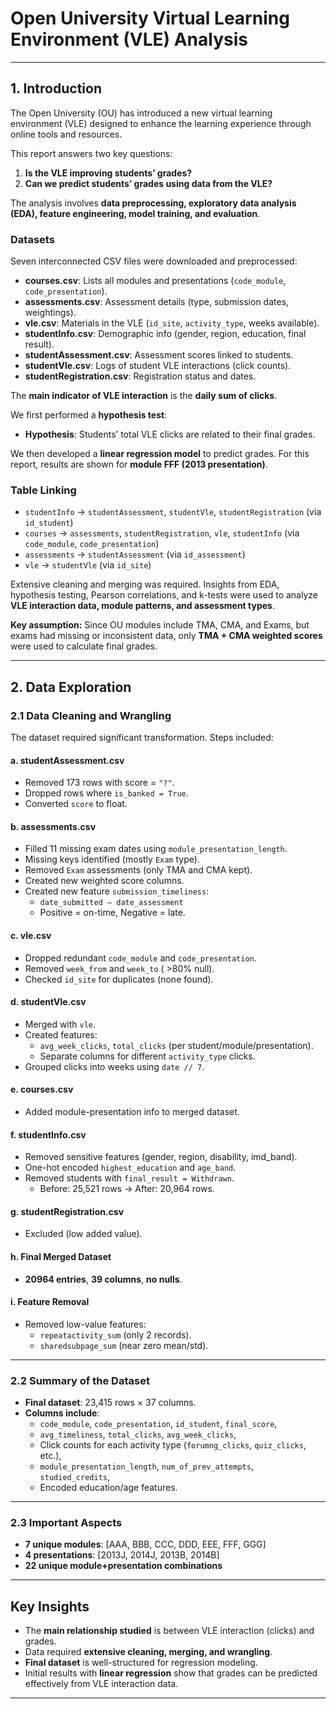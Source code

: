 # Open University Virtual Learning Environment (VLE) Analysis  

---

## 1. Introduction  

The Open University (OU) has introduced a new virtual learning environment (VLE) designed to enhance the learning experience through online tools and resources.  

This report answers two key questions:  

1. **Is the VLE improving students’ grades?**  
2. **Can we predict students’ grades using data from the VLE?**  

The analysis involves **data preprocessing, exploratory data analysis (EDA), feature engineering, model training, and evaluation**.  

### Datasets  

Seven interconnected CSV files were downloaded and preprocessed:  

- **courses.csv**: Lists all modules and presentations (`code_module`, `code_presentation`).  
- **assessments.csv**: Assessment details (type, submission dates, weightings).  
- **vle.csv**: Materials in the VLE (`id_site`, `activity_type`, weeks available).  
- **studentInfo.csv**: Demographic info (gender, region, education, final result).  
- **studentAssessment.csv**: Assessment scores linked to students.  
- **studentVle.csv**: Logs of student VLE interactions (click counts).  
- **studentRegistration.csv**: Registration status and dates.  

The **main indicator of VLE interaction** is the **daily sum of clicks**.  

We first performed a **hypothesis test**:  

- **Hypothesis**: Students’ total VLE clicks are related to their final grades.  

We then developed a **linear regression model** to predict grades. For this report, results are shown for **module FFF (2013 presentation)**.  

### Table Linking  

- `studentInfo` → `studentAssessment`, `studentVle`, `studentRegistration` (via `id_student`)  
- `courses` → `assessments`, `studentRegistration`, `vle`, `studentInfo` (via `code_module`, `code_presentation`)  
- `assessments` → `studentAssessment` (via `id_assessment`)  
- `vle` → `studentVle` (via `id_site`)  

Extensive cleaning and merging was required. Insights from EDA, hypothesis testing, Pearson correlations, and k-tests were used to analyze **VLE interaction data, module patterns, and assessment types**.  

**Key assumption:** Since OU modules include TMA, CMA, and Exams, but exams had missing or inconsistent data, only **TMA + CMA weighted scores** were used to calculate final grades.  

---

## 2. Data Exploration  

### 2.1 Data Cleaning and Wrangling  

The dataset required significant transformation. Steps included:  

#### a. studentAssessment.csv  
- Removed 173 rows with score = `"?"`.  
- Dropped rows where `is_banked = True`.  
- Converted `score` to float.  

#### b. assessments.csv  
- Filled 11 missing exam dates using `module_presentation_length`.  
- Missing keys identified (mostly `Exam` type).  
- Removed `Exam` assessments (only TMA and CMA kept).  
- Created new weighted score columns.  
- Created new feature `submission_timeliness`:  
  - `date_submitted – date_assessment`  
  - Positive = on-time, Negative = late.  

#### c. vle.csv  
- Dropped redundant `code_module` and `code_presentation`.  
- Removed `week_from` and `week_to` ( >80% null).  
- Checked `id_site` for duplicates (none found).  

#### d. studentVle.csv  
- Merged with `vle`.  
- Created features:  
  - `avg_week_clicks`, `total_clicks` (per student/module/presentation).  
  - Separate columns for different `activity_type` clicks.  
- Grouped clicks into weeks using `date // 7`.  

#### e. courses.csv  
- Added module-presentation info to merged dataset.  

#### f. studentInfo.csv  
- Removed sensitive features (gender, region, disability, imd_band).  
- One-hot encoded `highest_education` and `age_band`.  
- Removed students with `final_result = Withdrawn`.  
  - Before: 25,521 rows → After: 20,964 rows.  

#### g. studentRegistration.csv  
- Excluded (low added value).  

#### h. Final Merged Dataset  
- **20964 entries**, **39 columns**, **no nulls**.  

#### i. Feature Removal  
- Removed low-value features:  
  - `repeatactivity_sum` (only 2 records).  
  - `sharedsubpage_sum` (near zero mean/std).  

---

### 2.2 Summary of the Dataset  

- **Final dataset**: 23,415 rows × 37 columns.  
- **Columns include**:  
  - `code_module`, `code_presentation`, `id_student`, `final_score`,  
  - `avg_timeliness`, `total_clicks`, `avg_week_clicks`,  
  - Click counts for each activity type (`forumng_clicks`, `quiz_clicks`, etc.),  
  - `module_presentation_length`, `num_of_prev_attempts`, `studied_credits`,  
  - Encoded education/age features.  

---

### 2.3 Important Aspects  

- **7 unique modules**: [AAA, BBB, CCC, DDD, EEE, FFF, GGG]  
- **4 presentations**: [2013J, 2014J, 2013B, 2014B]  
- **22 unique module+presentation combinations**  

---

## Key Insights  

- The **main relationship studied** is between VLE interaction (clicks) and grades.  
- Data required **extensive cleaning, merging, and wrangling**.  
- **Final dataset** is well-structured for regression modeling.  
- Initial results with **linear regression** show that grades can be predicted effectively from VLE interaction data.  

---
